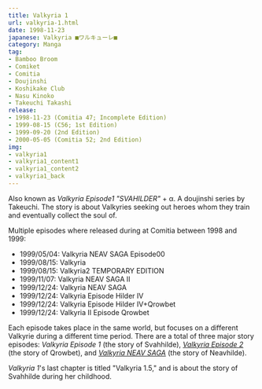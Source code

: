 ```yaml
---
title: Valkyria 1
url: valkyria-1.html
date: 1998-11-23
japanese: Valkyria ■ワルキューレ■
category: Manga
tag:
- Bamboo Broom
- Comiket
- Comitia
- Doujinshi
- Koshikake Club
- Nasu Kinoko
- Takeuchi Takashi
release:
- 1998-11-23 (Comitia 47; Incomplete Edition)
- 1999-08-15 (C56; 1st Edition)
- 1999-09-20 (2nd Edition)
- 2000-05-05 (Comitia 52; 2nd Edition)
img:
- valkyria1
- valkyria1_content1
- valkyria1_content2
- valkyria1_back
---
```


Also known as *Valkyria Episode1 "SVAHILDER"* + α. A doujinshi series by Takeuchi. The story is about Valkyries seeking out heroes whom they train and eventually collect the soul of.

Multiple episodes where released during at Comitia between 1998 and 1999:

- 1999/05/04: Valkyria NEAV SAGA Episode00
- 1999/08/15: Valkyria
- 1999/08/15: Valkyria2 TEMPORARY EDITION
- 1999/11/07: Valkyria NEAV SAGA II
- 1999/12/24: Valkyria NEAV SAGA
- 1999/12/24: Valkyria Episode Hilder IV
- 1999/12/24: Valkyria Episode Hilder IV+Qrowbet
- 1999/12/24: Valkyria II Episode Qrowbet

Each episode takes place in the same world, but focuses on a different Valkyrie during a different time period. There are a total of three major story episodes: *Valkyria Episode 1* (the story of Svahhilde), [*Valkyria Episode 2*](valkyria-2.html) (the story of Qrowbet), and [*Valkyria NEAV SAGA*](valkyria-neav-saga.html) (the story of Neavhilde).

*Valkyria 1*'s last chapter is titled "Valkyria 1.5," and is about the story of Svahhilde during her childhood.